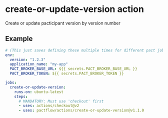 # create-or-update-version action

Create or update pacticipant version by version number

## Example

```yml
# (This just saves defining these multiple times for different pact jobs)
env:
  version: "1.2.3"
  application_name: "my-app"
  PACT_BROKER_BASE_URL: ${{ secrets.PACT_BROKER_BASE_URL }}
  PACT_BROKER_TOKEN: ${{ secrets.PACT_BROKER_TOKEN }}

jobs:
  create-or-update-version:
    runs-on: ubuntu-latest
    steps:
      # MANDATORY: Must use 'checkout' first
      - uses: actions/checkout@v2
      - uses: pactflow/actions/create-or-update-version@v1.1.0
```
